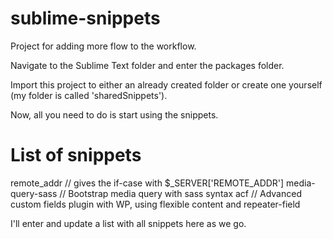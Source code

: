 # sublime-snippets

Project for adding more flow to the workflow. 

Navigate to the Sublime Text folder and enter the packages folder. 

Import this project to either an already created folder or create one yourself (my folder is called 'sharedSnippets').

Now, all you need to do is start using the snippets.

# List of snippets

remote_addr // gives the if-case with $_SERVER['REMOTE_ADDR'] 
media-query-sass // Bootstrap media query with sass syntax 
acf // Advanced custom fields plugin with WP, using flexible content and repeater-field 

I'll enter and update a list with all snippets here as we go. 

